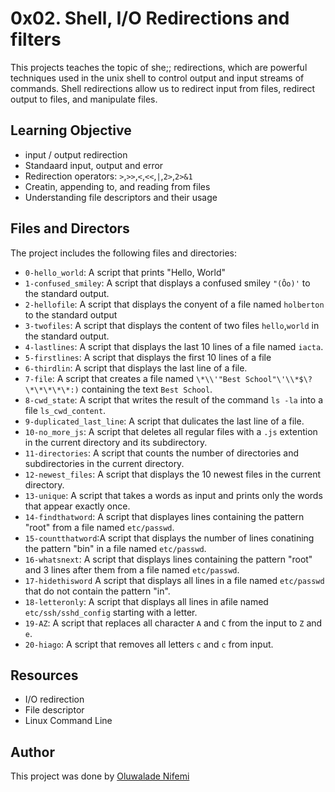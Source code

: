# 0x02. Shell, I/O Redirections and filters
This projects teaches the topic of she;; redirections, which are powerful techniques used in the unix shell to control output and input streams of commands. Shell redirections allow us to redirect input from files, redirect output to files, and manipulate files.

## Learning Objective
- input / output redirection
- Standaard input, output and error
- Redirection operators: `>`,`>>`,`<`,`<<`,`|`,`2>`,`2>&1`
- Creatin, appending to, and reading from files
- Understanding file descriptors and their usage

## Files and Directors
The project includes the following files and directories:
- `0-hello_world`: A script that prints "Hello, World"
- `1-confused_smiley`: A script that displays a confused smiley `"(Ôo)'` to the standard output.
- `2-hellofile`: A script that displays the conyent of a file named `holberton` to the standard output
- `3-twofiles`: A script that displays the content of two files `hello`,`world` in the standard output.
- `4-lastlines`: A script that displays the last 10 lines of a file named `iacta`.
- `5-firstlines`: A script that displays the first 10 lines of a file
- `6-thirdlin`: A script that displays the last line of a file.
- `7-file`: A script that creates a file named `\*\\'"Best School"\'\\*$\?\*\*\*\*\*:)` containing the text `Best School`.
- `8-cwd_state`: A script that writes the result of the command `ls -la` into a file `ls_cwd_content`.
- `9-duplicated_last_line`: A script that dulicates the last line of a file.
- `10-no_more_js`: A script that deletes all regular files with a `.js` extention in the current directory and its subdirectory.
- `11-directories`: A script that counts the number of directories and subdirectories in the current directory.
- `12-newest_files`: A script that displays the 10 newest files in the current directory.
- `13-unique`: A script that takes a words as input and prints only the words that appear exactly once.
- `14-findthatword`: A script that displayes lines containing the pattern "root" from a file named `etc/passwd`.
- `15-countthatword`:A script that displays the number of lines conatining the pattern "bin" in a file named `etc/passwd`.
- `16-whatsnext`: A script that displays lines containing the pattern "root" and 3 lines after them from a file named `etc/passwd`.
- `17-hidethisword` A script that displays all lines in a file named `etc/passwd` that do not contain the pattern "in".
- `18-letteronly`: A script that displays all lines in afile named `etc/ssh/sshd_config` starting with a letter.
- `19-AZ`: A script that replaces all character `A` and `C` from the input to `Z` and `e`.
- `20-hiago`: A script that removes all letters `c` and `c` from input.

## Resources 
- I/O redirection
- File descriptor
- Linux Command Line

## Author 
This project was done by [Oluwalade Nifemi](https://github.com/Ccrookerz)
